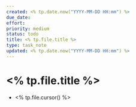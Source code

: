 ```yaml
---
created: <% tp.date.now("YYYY-MM-DD HH:mm") %>
due_date:
effort: 
priority: medium
status: todo
title: <% tp.file.title %>
type: task_note
updated: <% tp.date.now("YYYY-MM-DD HH:mm") %>
---
```


# <% tp.file.title %>

- <% tp.file.cursor() %>
